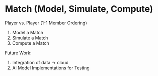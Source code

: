 # Match (Model, Simulate, Compute)

Player vs. Player (1-1 Member Ordering)

1. Model a Match
2. Simulate a Match
3. Compute a Match

Future Work:

1. Integration of data -> cloud
2. AI Model Implementations for Testing
